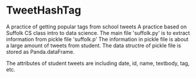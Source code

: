 # TweetHashTag
A practice of getting popular tags from school tweets
A practice based on Suffolk CS class intro to data science. 
The main file 'suffolk.py' is to extract information from pickle file 'suffolk.p'
The information in pickle file is about a large amount of tweets from student.
The data structre of pickle file is stored as Panda.dataFrame.

The attributes of student tweets are including date, id, name, textbody, tag, etc.

